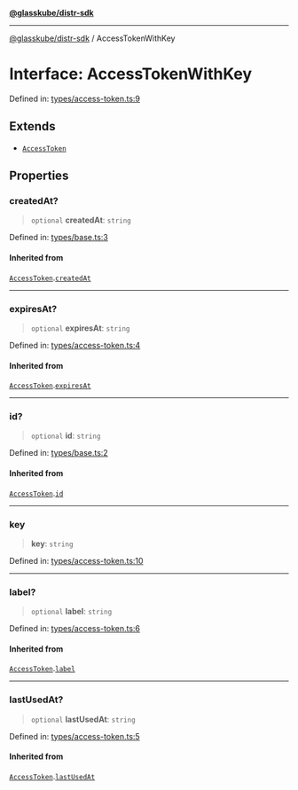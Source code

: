 [**@glasskube/distr-sdk**](../README.md)

---

[@glasskube/distr-sdk](../README.md) / AccessTokenWithKey

# Interface: AccessTokenWithKey

Defined in: [types/access-token.ts:9](https://github.com/glasskube/distr/blob/6a35007de6a2b1a70636ce4347f91486536bfef5/sdk/js/src/types/access-token.ts#L9)

## Extends

- [`AccessToken`](AccessToken.md)

## Properties

### createdAt?

> `optional` **createdAt**: `string`

Defined in: [types/base.ts:3](https://github.com/glasskube/distr/blob/6a35007de6a2b1a70636ce4347f91486536bfef5/sdk/js/src/types/base.ts#L3)

#### Inherited from

[`AccessToken`](AccessToken.md).[`createdAt`](AccessToken.md#createdat)

---

### expiresAt?

> `optional` **expiresAt**: `string`

Defined in: [types/access-token.ts:4](https://github.com/glasskube/distr/blob/6a35007de6a2b1a70636ce4347f91486536bfef5/sdk/js/src/types/access-token.ts#L4)

#### Inherited from

[`AccessToken`](AccessToken.md).[`expiresAt`](AccessToken.md#expiresat)

---

### id?

> `optional` **id**: `string`

Defined in: [types/base.ts:2](https://github.com/glasskube/distr/blob/6a35007de6a2b1a70636ce4347f91486536bfef5/sdk/js/src/types/base.ts#L2)

#### Inherited from

[`AccessToken`](AccessToken.md).[`id`](AccessToken.md#id)

---

### key

> **key**: `string`

Defined in: [types/access-token.ts:10](https://github.com/glasskube/distr/blob/6a35007de6a2b1a70636ce4347f91486536bfef5/sdk/js/src/types/access-token.ts#L10)

---

### label?

> `optional` **label**: `string`

Defined in: [types/access-token.ts:6](https://github.com/glasskube/distr/blob/6a35007de6a2b1a70636ce4347f91486536bfef5/sdk/js/src/types/access-token.ts#L6)

#### Inherited from

[`AccessToken`](AccessToken.md).[`label`](AccessToken.md#label)

---

### lastUsedAt?

> `optional` **lastUsedAt**: `string`

Defined in: [types/access-token.ts:5](https://github.com/glasskube/distr/blob/6a35007de6a2b1a70636ce4347f91486536bfef5/sdk/js/src/types/access-token.ts#L5)

#### Inherited from

[`AccessToken`](AccessToken.md).[`lastUsedAt`](AccessToken.md#lastusedat)
